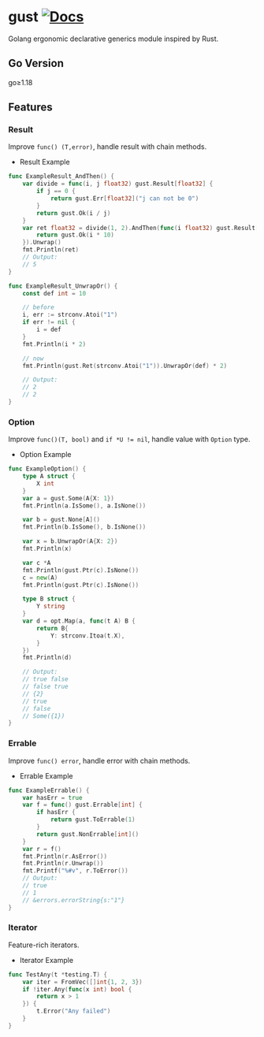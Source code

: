 # gust [![Docs](https://img.shields.io/badge/Docs-pkg.go.dev-blue.svg?style=flat-square)](https://pkg.go.dev/github.com/andeya/gust)

Golang ergonomic declarative generics module inspired by Rust.

## Go Version

go≥1.18

## Features

### Result

Improve `func() (T,error)`, handle result with chain methods.

- Result Example

```go
func ExampleResult_AndThen() {
	var divide = func(i, j float32) gust.Result[float32] {
		if j == 0 {
			return gust.Err[float32]("j can not be 0")
		}
		return gust.Ok(i / j)
	}
	var ret float32 = divide(1, 2).AndThen(func(i float32) gust.Result[float32] {
		return gust.Ok(i * 10)
	}).Unwrap()
	fmt.Println(ret)
	// Output:
	// 5
}
```

```go
func ExampleResult_UnwrapOr() {
	const def int = 10

	// before
	i, err := strconv.Atoi("1")
	if err != nil {
		i = def
	}
	fmt.Println(i * 2)

	// now
	fmt.Println(gust.Ret(strconv.Atoi("1")).UnwrapOr(def) * 2)

	// Output:
	// 2
	// 2
}
```

### Option

Improve `func()(T, bool)` and `if *U != nil`, handle value with `Option` type.

- Option Example

```go
func ExampleOption() {
	type A struct {
		X int
	}
	var a = gust.Some(A{X: 1})
	fmt.Println(a.IsSome(), a.IsNone())

	var b = gust.None[A]()
	fmt.Println(b.IsSome(), b.IsNone())

	var x = b.UnwrapOr(A{X: 2})
	fmt.Println(x)

	var c *A
	fmt.Println(gust.Ptr(c).IsNone())
	c = new(A)
	fmt.Println(gust.Ptr(c).IsNone())

	type B struct {
		Y string
	}
	var d = opt.Map(a, func(t A) B {
		return B{
			Y: strconv.Itoa(t.X),
		}
	})
	fmt.Println(d)

	// Output:
	// true false
	// false true
	// {2}
	// true
	// false
	// Some({1})
}
```

### Errable

Improve `func() error`, handle error with chain methods.

- Errable Example

```go
func ExampleErrable() {
	var hasErr = true
	var f = func() gust.Errable[int] {
		if hasErr {
			return gust.ToErrable(1)
		}
		return gust.NonErrable[int]()
	}
	var r = f()
	fmt.Println(r.AsError())
	fmt.Println(r.Unwrap())
	fmt.Printf("%#v", r.ToError())
	// Output:
	// true
	// 1
	// &errors.errorString{s:"1"}
}
```

### Iterator

Feature-rich iterators.

- Iterator Example

```go
func TestAny(t *testing.T) {
	var iter = FromVec([]int{1, 2, 3})
	if !iter.Any(func(x int) bool {
		return x > 1
	}) {
		t.Error("Any failed")
	}
}
```